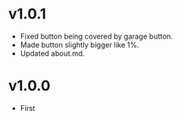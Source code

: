 # v1.0.1

* Fixed button being covered by garage button.
* Made button slightly bigger like 1%.
* Updated about.md.

# v1.0.0

* First